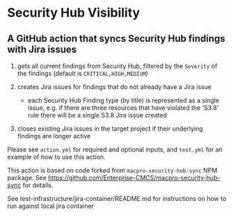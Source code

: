 # Security Hub Visibility

## A GitHub action that syncs Security Hub findings with Jira issues


1. gets all current findings from Security Hub, filtered by the `Severity` of the findings (default is `CRITICAL,HIGH,MEDIUM`)

2. creates Jira issues for findings that do not already have a Jira issue
    - each Security Hub Finding type (by title) is represented as a single issue, e.g. if there are three resources that have violated the 'S3.8' rule there will be a single S3.8 Jira issue created

3. closes existing Jira issues in the target project if their underlying findings are longer active


Please see `action.yml` for required and optional inputs, and `test.yml` for an example of how to use this action.

This action is based on code forked from `macpro-security-hub-sync` NPM package.  See https://github.com/Enterprise-CMCS/macpro-security-hub-sync for details.

See test-infrastructure/jira-container/README.md for instructions on how to run against local jira container
